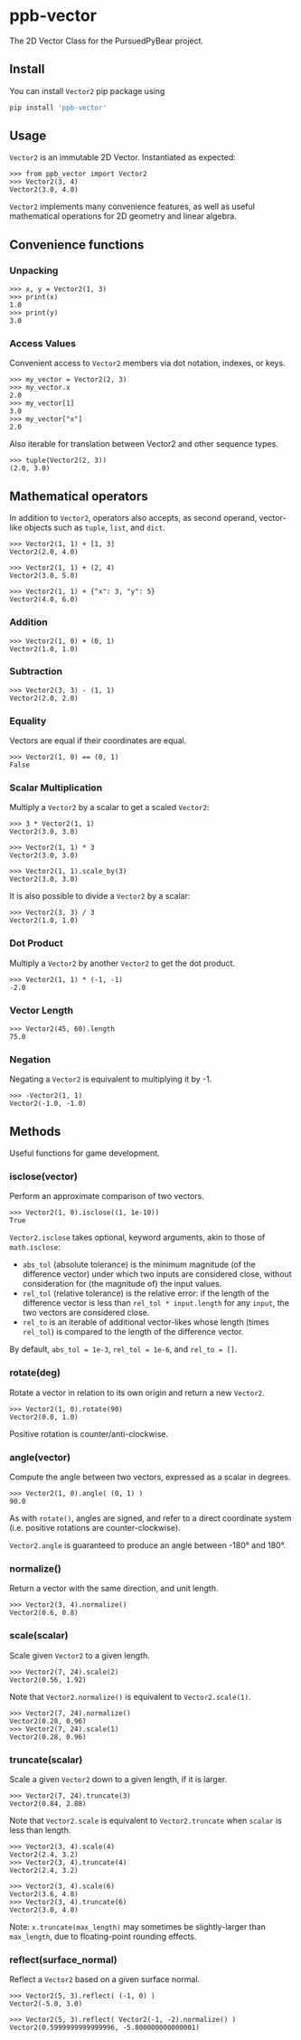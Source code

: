 # ppb-vector
The 2D Vector Class for the PursuedPyBear project.

## Install

You can install `Vector2` pip package using

```bash
pip install 'ppb-vector'
```

## Usage

`Vector2` is an immutable 2D Vector. Instantiated as expected: 

    >>> from ppb_vector import Vector2
    >>> Vector2(3, 4)
    Vector2(3.0, 4.0)

`Vector2` implements many convenience features, as well as
useful mathematical operations for 2D geometry and linear algebra.


## Convenience functions

### Unpacking

    >>> x, y = Vector2(1, 3)
    >>> print(x)
    1.0
    >>> print(y)
    3.0
    
### Access Values

Convenient access to `Vector2` members via dot notation, indexes, or keys.

    >>> my_vector = Vector2(2, 3)
    >>> my_vector.x
    2.0
    >>> my_vector[1]
    3.0
    >>> my_vector["x"]
    2.0

Also iterable for translation between Vector2 and other sequence types.

    >>> tuple(Vector2(2, 3))
    (2.0, 3.0)


## Mathematical operators

In addition to `Vector2`, operators also accepts, as second operand,
vector-like objects such as `tuple`, `list`, and `dict`.

    >>> Vector2(1, 1) + [1, 3]
    Vector2(2.0, 4.0)

    >>> Vector2(1, 1) + (2, 4)
    Vector2(3.0, 5.0)

    >>> Vector2(1, 1) + {"x": 3, "y": 5}
    Vector2(4.0, 6.0)


### Addition

    >>> Vector2(1, 0) + (0, 1)
    Vector2(1.0, 1.0)

### Subtraction

    >>> Vector2(3, 3) - (1, 1)
    Vector2(2.0, 2.0)

### Equality

Vectors are equal if their coordinates are equal.

    >>> Vector2(1, 0) == (0, 1)
    False

### Scalar Multiplication

Multiply a `Vector2` by a scalar to get a scaled `Vector2`:

    >>> 3 * Vector2(1, 1)
    Vector2(3.0, 3.0)

    >>> Vector2(1, 1) * 3
    Vector2(3.0, 3.0)

    >>> Vector2(1, 1).scale_by(3)
    Vector2(3.0, 3.0)


It is also possible to divide a `Vector2` by a scalar:

    >>> Vector2(3, 3) / 3
    Vector2(1.0, 1.0)

### Dot Product

Multiply a `Vector2` by another `Vector2` to get the dot product.

    >>> Vector2(1, 1) * (-1, -1)
    -2.0

### Vector Length

    >>> Vector2(45, 60).length
    75.0

### Negation

Negating a `Vector2` is equivalent to multiplying it by -1.

    >>> -Vector2(1, 1)
    Vector2(-1.0, -1.0)


## Methods

Useful functions for game development.

### isclose(vector)

Perform an approximate comparison of two vectors.

    >>> Vector2(1, 0).isclose((1, 1e-10))
    True

`Vector2.isclose` takes optional, keyword arguments, akin to those of
`math.isclose`:
- `abs_tol` (absolute tolerance) is the minimum magnitude (of the difference
  vector) under which two inputs are considered close, without consideration for
  (the magnitude of) the input values.
- `rel_tol` (relative tolerance) is the relative error: if the length of the
  difference vector is less than `rel_tol * input.length` for any `input`,
  the two vectors are considered close.
- `rel_to` is an iterable of additional vector-likes whose length (times
  `rel_tol`) is compared to the length of the difference vector.

By default, `abs_tol = 1e-3`, `rel_tol = 1e-6`, and `rel_to = []`.

### rotate(deg)

Rotate a vector in relation to its own origin and return a new `Vector2`.

    >>> Vector2(1, 0).rotate(90)
    Vector2(0.0, 1.0)

Positive rotation is counter/anti-clockwise.

### angle(vector)

Compute the angle between two vectors, expressed as a scalar in degrees.

    >>> Vector2(1, 0).angle( (0, 1) )
    90.0

As with `rotate()`, angles are signed, and refer to a direct coordinate system
(i.e. positive rotations are counter-clockwise).

`Vector2.angle` is guaranteed to produce an angle between -180° and 180°.

### normalize()

Return a vector with the same direction, and unit length.

    >>> Vector2(3, 4).normalize()
    Vector2(0.6, 0.8)

### scale(scalar)

Scale given `Vector2` to a given length.

    >>> Vector2(7, 24).scale(2)
    Vector2(0.56, 1.92)

Note that `Vector2.normalize()` is equivalent to `Vector2.scale(1)`.

    >>> Vector2(7, 24).normalize()
    Vector2(0.28, 0.96)
    >>> Vector2(7, 24).scale(1)
    Vector2(0.28, 0.96)

### truncate(scalar)

Scale a given `Vector2` down to a given length, if it is larger.

    >>> Vector2(7, 24).truncate(3)
    Vector2(0.84, 2.88)

Note that `Vector2.scale` is equivalent to `Vector2.truncate` when `scalar` is
less than length.

    >>> Vector2(3, 4).scale(4)
    Vector2(2.4, 3.2)
    >>> Vector2(3, 4).truncate(4)
    Vector2(2.4, 3.2)

    >>> Vector2(3, 4).scale(6)
    Vector2(3.6, 4.8)
    >>> Vector2(3, 4).truncate(6)
    Vector2(3.0, 4.0)

Note: `x.truncate(max_length)` may sometimes be slightly-larger than
      `max_length`, due to floating-point rounding effects.

### reflect(surface_normal)

Reflect a `Vector2` based on a given surface normal.

    >>> Vector2(5, 3).reflect( (-1, 0) )
    Vector2(-5.0, 3.0)

    >>> Vector2(5, 3).reflect( Vector2(-1, -2).normalize() )
    Vector2(0.5999999999999996, -5.800000000000001)
